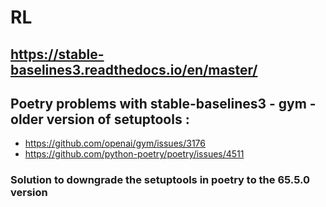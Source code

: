 # RL
## https://stable-baselines3.readthedocs.io/en/master/
## Poetry problems with stable-baselines3 - gym - older version of setuptools :
* https://github.com/openai/gym/issues/3176
* https://github.com/python-poetry/poetry/issues/4511
### Solution to downgrade the setuptools in poetry to the 65.5.0 version 
